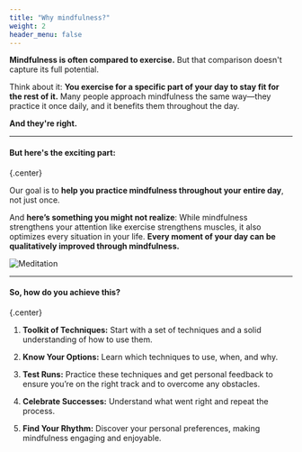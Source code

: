 ```yaml
---
title: "Why mindfulness?"
weight: 2
header_menu: false
---
```


**Mindfulness is often compared to exercise.** But that comparison doesn't capture its full potential.

Think about it: **You exercise for a specific part of your day to stay fit for the rest of it.** Many people approach mindfulness the same way—they practice it once daily, and it benefits them throughout the day.  

**And they're right.**

---
#### But here's the exciting part: 
{.center}

Our goal is to **help you practice mindfulness throughout your entire day**, not just once.


And **here’s something you might not realize**: While mindfulness strengthens your attention like exercise strengthens muscles, it also optimizes every situation in your life. **Every moment of your day can be qualitatively improved through mindfulness.**

![Meditation](/images/mindfulness-all-day.jpg)

---
#### So, how do you achieve this?
{.center}

1. **Toolkit of Techniques:** Start with a set of techniques and a solid understanding of how to use them.

2. **Know Your Options:** Learn which techniques to use, when, and why.

3. **Test Runs:** Practice these techniques and get personal feedback to ensure you’re on the right track and to overcome any obstacles.

4. **Celebrate Successes:** Understand what went right and repeat the process.

5. **Find Your Rhythm:** Discover your personal preferences, making mindfulness engaging and enjoyable.





